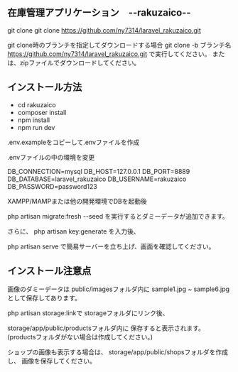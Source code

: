 ## 在庫管理アプリケーション　--rakuzaico--
git clone
git clone https://github.com/ny7314/laravel_rakuzaico.git

git clone時のブランチを指定してダウンロードする場合
git clone -b ブランチ名 https://github.com/ny7314/laravel_rakuzaico.git
で実行してください。
または、zipファイルでダウンロードしてください。

## インストール方法
- cd rakuzaico
- composer install
- npm install
- npm run dev

.env.exampleをコピーして.envファイルを作成

.envファイルの中の環境を変更

DB_CONNECTION=mysql
DB_HOST=127.0.0.1
DB_PORT=8889
DB_DATABASE=laravel_rakuzaico
DB_USERNAME=rakuzaico
DB_PASSWORD=password123

XAMPP/MAMPまたは他の開発環境でDBを起動後

php artisan migrate:fresh --seed
を実行するとダミーデータが追加できます。

さらに、
php artisan key:generate
を入力後、

php artisan serve
で簡易サーバーを立ち上げ、画面を確認してください。


## インストール注意点

画像のダミーデータは
public/imagesフォルダ内に
sample1.jpg ~ sample6.jpgとして保存してあります。

php artisan storage:linkで
storageフォルダにリンク後、

storage/app/public/productsフォルダ内に
保存すると表示されます。
(productsフォルダがない場合は作成してください。)

ショップの画像も表示する場合は、
storage/app/public/shopsフォルダを作成し、
画像を保存してください。